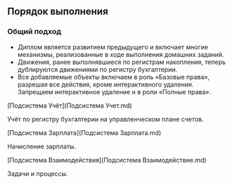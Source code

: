 ## Порядок выполнения

### Общий подход

* Диплом является развитием предыдущего и включает многие механизмы, реализованные в ходе выполнения домашних заданий.
* Движения, ранее выполнявшиеся по регистрам накопления, теперь дублируются движениями по регистру бухгалтерии.
* Все добавляемые объекты включаем в роль «Базовые права», разрешая все действия, кроме интерактивного удаления. Запрещаем интерактивное удаление и в роли «Полные права».
 
 [Подсистема Учёт](Подсистема Учет.md)
  
 Учёт по регистру бухгалтерии на управленческом плане счетов.

 [Подсистема Зарплата](Подсистема Зарплата.md)

  Начисление зарплаты.

 [Подсистема Взаимодействия](Подсистема Взаимодействие.md)

Задачи и процессы. 
